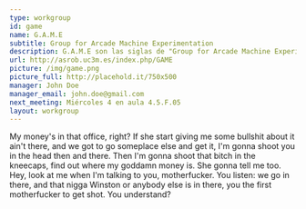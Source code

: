 ```yaml
---
type: workgroup
id: game
name: G.A.M.E
subtitle: Group for Arcade Machine Experimentation
description: G.A.M.E son las siglas de "Group for Arcade Machine Experimentation". <br> ¿Te gustan las máquinas recreativas? ¿Air hockey? ¿Futbolín? En esta rama mezclamos todas esas cosas con la robótica, construyendo robots y software capaces de aprender a jugar a estos juegos, ya sea contra humanos o en juegos de un sólo jugador. Para pertenecer a este grupo no hacen falta conocimientos avanzados de robótica, sólo ganas de aprender jugando.
url: http://asrob.uc3m.es/index.php/GAME
picture: /img/game.png
picture_full: http://placehold.it/750x500
manager: John Doe
manager_email: john.doe@gmail.com
next_meeting: Miércoles 4 en aula 4.5.F.05
layout: workgroup
---
```


My money's in that office, right? If she start giving me some bullshit about it ain't there, and we got to go someplace else and get it, I'm gonna shoot you in the head then and there. Then I'm gonna shoot that bitch in the kneecaps, find out where my goddamn money is. She gonna tell me too. Hey, look at me when I'm talking to you, motherfucker. You listen: we go in there, and that nigga Winston or anybody else is in there, you the first motherfucker to get shot. You understand?
